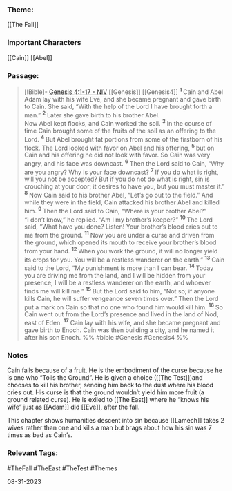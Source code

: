 ### Theme: 
[[The Fall]]

### Important Characters
[[Cain]]
[[Abel]]

### Passage:
> [!Bible]- [Genesis 4:1-17 - NIV](https://bolls.life/NIV/1/4/) [[Genesis]] [[Genesis4]]
>  <sup> **1** </sup>Cain and Abel<br/>Adam lay with his wife Eve, and she became pregnant and gave birth to Cain. She said, “With the help of the Lord I have brought forth a man.” <sup> **2** </sup>Later she gave birth to his brother Abel.<br/>Now Abel kept flocks, and Cain worked the soil. <sup> **3** </sup>In the course of time Cain brought some of the fruits of the soil as an offering to the Lord. <sup> **4** </sup>But Abel brought fat portions from some of the firstborn of his flock. The Lord looked with favor on Abel and his offering, <sup> **5** </sup>but on Cain and his offering he did not look with favor. So Cain was very angry, and his face was downcast. <sup> **6** </sup>Then the Lord said to Cain, “Why are you angry? Why is your face downcast? <sup> **7** </sup>If you do what is right, will you not be accepted? But if you do not do what is right, sin is crouching at your door; it desires to have you, but you must master it.” <sup> **8** </sup>Now Cain said to his brother Abel, “Let’s go out to the field.” And while they were in the field, Cain attacked his brother Abel and killed him. <sup> **9** </sup>Then the Lord said to Cain, “Where is your brother Abel?”<br/>“I don’t know,” he replied. “Am I my brother’s keeper?” <sup> **10** </sup>The Lord said, “What have you done? Listen! Your brother’s blood cries out to me from the ground. <sup> **11** </sup>Now you are under a curse and driven from the ground, which opened its mouth to receive your brother’s blood from your hand. <sup> **12** </sup>When you work the ground, it will no longer yield its crops for you. You will be a restless wanderer on the earth.” <sup> **13** </sup>Cain said to the Lord, “My punishment is more than I can bear. <sup> **14** </sup>Today you are driving me from the land, and I will be hidden from your presence; I will be a restless wanderer on the earth, and whoever finds me will kill me.” <sup> **15** </sup>But the Lord said to him, “Not so; if anyone kills Cain, he will suffer vengeance seven times over.” Then the Lord put a mark on Cain so that no one who found him would kill him. <sup> **16** </sup>So Cain went out from the Lord’s presence and lived in the land of Nod, east of Eden. <sup> **17** </sup>Cain lay with his wife, and she became pregnant and gave birth to Enoch. Cain was then building a city, and he named it after his son Enoch.
 %% #bible #Genesis #Genesis4 %%

### Notes
Cain falls because of a fruit. He is the embodiment of the curse because he is one who “Toils the Ground”. He is given a choice ([[The Test]])and chooses to kill his brother, sending him back to the dust where his blood cries out. His curse is that the ground wouldn’t yield him more fruit (a ground related curse). He is exiled to [[The East]]  where he “knows his wife” just as [[Adam]] did [[Eve]], after the fall. 

This chapter shows humanities descent into sin because [[Lamech]] takes 2 wives rather than one and kills a man but brags about how his sin was 7 times as bad as Cain’s. 

### Relevant Tags:
#TheFall #TheEast #TheTest #Themes 

08-31-2023
